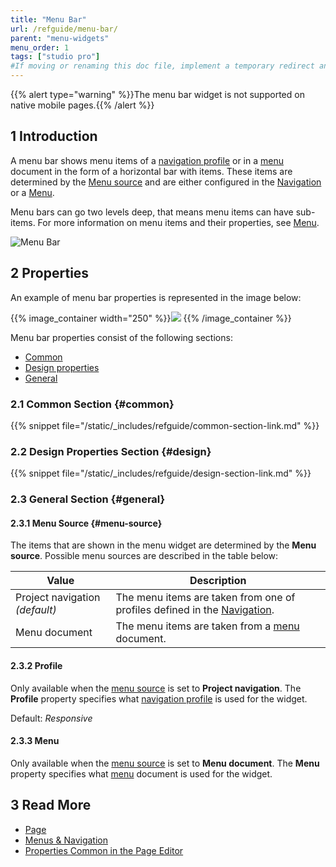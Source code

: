 ```yaml
---
title: "Menu Bar"
url: /refguide/menu-bar/
parent: "menu-widgets"
menu_order: 1
tags: ["studio pro"]
#If moving or renaming this doc file, implement a temporary redirect and let the respective team know they should update the URL in the product. See Mapping to Products for more details.
---
```


{{% alert type="warning" %}}The menu bar widget is not supported on native mobile pages.{{% /alert %}}

## 1 Introduction

A menu bar shows menu items of a [navigation profile](/refguide/navigation/#profiles) or in a [menu](/refguide/menu/) document in the form of a horizontal bar with items. These items are determined by the [Menu source](#menu-source) and are either configured in the [Navigation](/refguide/navigation/) or a [Menu](/refguide/menu/).

Menu bars can go two levels deep, that means menu items can have sub-items. For more information on menu items and their properties, see [Menu](/refguide/menu/).

![Menu Bar](/attachments/refguide/modeling/pages/menu-widgets/menu-bar/menu-bar.png)

## 2 Properties

An example of menu bar properties is represented in the image below:

{{% image_container width="250" %}}![](/attachments/refguide/modeling/pages/menu-widgets/menu-bar/menu-bar-properties.png)
{{% /image_container %}}

Menu bar properties consist of the following sections:

* [Common](#common)
* [Design properties](#design)
* [General](#general)

### 2.1 Common Section {#common}

{{% snippet file="/static/_includes/refguide/common-section-link.md" %}}

### 2.2 Design Properties Section {#design}

{{% snippet file="/static/_includes/refguide/design-section-link.md" %}}

### 2.3 General Section {#general}

#### 2.3.1 Menu Source {#menu-source}

The items that are shown in the menu widget are determined by the **Menu source**. Possible menu sources are described in the table below:

| Value              | Description                                                  |
| ------------------ | ------------------------------------------------------------ |
| Project navigation  *(default)* | The menu items are taken from one of profiles defined in the [Navigation](/refguide/navigation/#profiles). |
| Menu document      | The menu items are taken from a [menu](/refguide/menu/) document.       |

#### 2.3.2 Profile 

Only available when the [menu source](#menu-source) is set to **Project navigation**. The **Profile** property specifies what [navigation profile](/refguide/navigation/#profiles) is used for the widget. 

Default: *Responsive*

#### 2.3.3 Menu 

Only available when the [menu source](#menu-source) is set to **Menu document**. The **Menu** property specifies what [menu](/refguide/menu/) document is used for the widget.

## 3 Read More

* [Page](/refguide/page/)
* [Menus & Navigation](/refguide/menu-widgets/)
* [Properties Common in the Page Editor](/refguide/common-widget-properties/)
